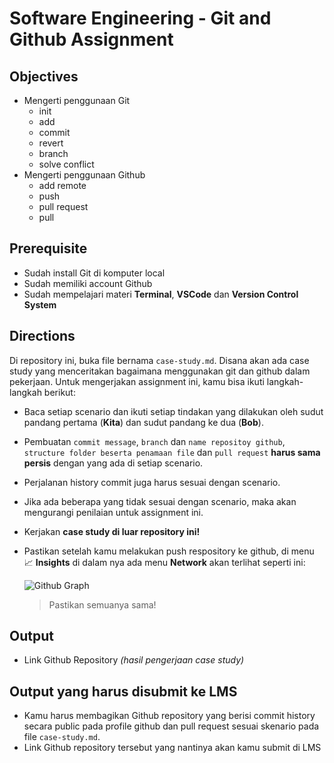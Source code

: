 # **Software Engineering - Git and Github Assignment**

## Objectives

-   Mengerti penggunaan Git
    -   init
    -   add
    -   commit
    -   revert
    -   branch
    -   solve conflict
-   Mengerti penggunaan Github
    -   add remote
    -   push
    -   pull request
    -   pull

## Prerequisite

-   Sudah install Git di komputer local
-   Sudah memiliki account Github
-   Sudah mempelajari materi **Terminal**, **VSCode** dan **Version Control System**

## Directions

Di repository ini, buka file bernama `case-study.md`. Disana akan ada case study yang menceritakan bagaimana menggunakan git dan github dalam pekerjaan. Untuk mengerjakan assignment ini, kamu bisa ikuti langkah-langkah berikut:

-   Baca setiap scenario dan ikuti setiap tindakan yang dilakukan oleh sudut pandang pertama (**Kita**) dan sudut pandang ke dua (**Bob**).
-   Pembuatan `commit message`, `branch` dan `name repositoy github`, `structure folder beserta penamaan file` dan `pull request` **harus sama persis** dengan yang ada di setiap scenario.
-   Perjalanan history commit juga harus sesuai dengan scenario.
-   Jika ada beberapa yang tidak sesuai dengan scenario, maka akan mengurangi penilaian untuk assignment ini.
-   Kerjakan **case study di luar repository ini!**
-   Pastikan setelah kamu melakukan push respository ke github, di menu 📈 **Insights** di dalam nya ada menu **Network** akan terlihat seperti ini:

    ![Github Graph](./assets/github-graph.png)

    > Pastikan semuanya sama!

## Output

-   Link Github Repository _(hasil pengerjaan case study)_

## Output yang harus disubmit ke LMS

-   Kamu harus membagikan Github repository yang berisi commit history secara public pada profile github dan pull request sesuai skenario pada file `case-study.md`.
-   Link Github repository tersebut yang nantinya akan kamu submit di LMS
